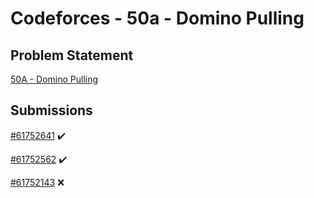 # Codeforces - 50a - Domino Pulling

## Problem Statement

[50A - Domino Pulling](https://codeforces.com/problemset/problem/50/A)

## Submissions

[#61752641](https://codeforces.com/contest/50/submission/61752641) :heavy_check_mark:

[#61752562](https://codeforces.com/contest/50/submission/61752562) :heavy_check_mark:

[#61752143](https://codeforces.com/contest/50/submission/61752143) :x:
